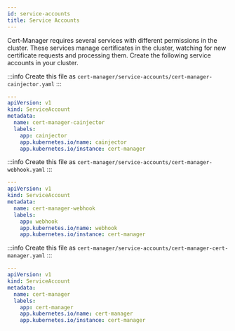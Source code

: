 ```yaml
---
id: service-accounts
title: Service Accounts
---
```


Cert-Manager requires several services with different permissions in the cluster.
These services manage certificates in the cluster, watching for new certificate
requests and processing them. Create the following service accounts in your cluster.

:::info
Create this file as `cert-manager/service-accounts/cert-manager-cainjector.yaml`
:::

```yaml
---
apiVersion: v1
kind: ServiceAccount
metadata:
  name: cert-manager-cainjector
  labels:
    app: cainjector
    app.kubernetes.io/name: cainjector
    app.kubernetes.io/instance: cert-manager
```

:::info
Create this file as `cert-manager/service-accounts/cert-manager-webhook.yaml`
:::

```yaml
---
apiVersion: v1
kind: ServiceAccount
metadata:
  name: cert-manager-webhook
  labels:
    app: webhook
    app.kubernetes.io/name: webhook
    app.kubernetes.io/instance: cert-manager
```

:::info
Create this file as `cert-manager/service-accounts/cert-manager-cert-manager.yaml`
:::

```yaml
---
apiVersion: v1
kind: ServiceAccount
metadata:
  name: cert-manager
  labels:
    app: cert-manager
    app.kubernetes.io/name: cert-manager
    app.kubernetes.io/instance: cert-manager
```
